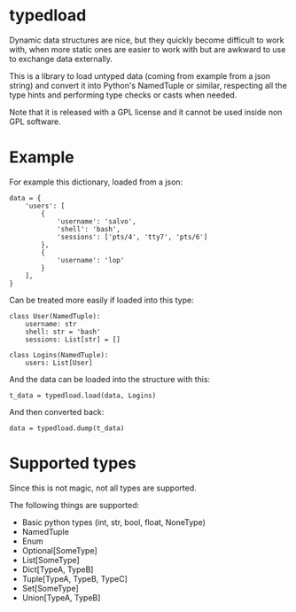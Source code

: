 typedload
=========

Dynamic data structures are nice, but they quickly become difficult to work
with, when more static ones are easier to work with but are awkward to use to
exchange data externally.

This is a library to load untyped data (coming from example from a json string)
and convert it into Python's NamedTuple or similar, respecting all the type
hints and performing type checks or casts when needed.

Note that it is released with a GPL license and it cannot be used inside non
GPL software.

Example
=======

For example this dictionary, loaded from a json:

```
data = {
    'users': [
        {
            'username': 'salvo',
            'shell': 'bash',
            'sessions': ['pts/4', 'tty7', 'pts/6']
        },
        {
            'username': 'lop'
        }
    ],
}
```


Can be treated more easily if loaded into this type:

```
class User(NamedTuple):
    username: str
    shell: str = 'bash'
    sessions: List[str] = []

class Logins(NamedTuple):
    users: List[User]
```

And the data can be loaded into the structure with this:

```
t_data = typedload.load(data, Logins)
```

And then converted back:

```
data = typedload.dump(t_data)
```

Supported types
===============

Since this is not magic, not all types are supported.

The following things are supported:

 * Basic python types (int, str, bool, float, NoneType)
 * NamedTuple
 * Enum
 * Optional[SomeType]
 * List[SomeType]
 * Dict[TypeA, TypeB]
 * Tuple[TypeA, TypeB, TypeC]
 * Set[SomeType]
 * Union[TypeA, TypeB]

